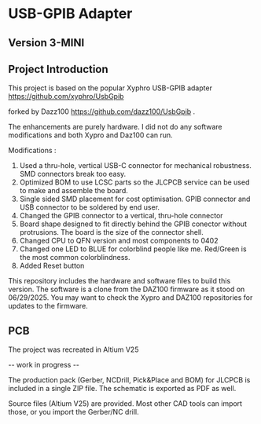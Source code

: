 # USB-GPIB Adapter 
## Version 3-MINI 

## Project Introduction

This project is based on the popular Xyphro USB-GPIB adapter https://github.com/xyphro/UsbGpib 

forked by Dazz100  https://github.com/dazz100/UsbGpib .

The enhancements are purely hardware. I did not do any software modifications and both Xypro and Daz100 can run.

Modifications :

1. Used a thru-hole, vertical USB-C connector for mechanical robustness. SMD connectors break too easy.
2. Optimized BOM to use LCSC parts so the JLCPCB service can be used to make and assemble the board.
3. Single sided SMD placement for cost optimisation. GPIB connector and USB connector to be soldered by end user.
4. Changed the GPIB connector to a vertical, thru-hole connector
5. Board shape designed to fit directly behind the GPIB conector without protrusions. The board is the size of the connector shell.
6. Changed CPU to QFN version and most components to 0402
7. Changed one LED to BLUE for colorblind people like me. Red/Green is the most common colorblindness.
8. Added Reset button

This repository includes the hardware and software files to build this version.
The software is a clone from the DAZ100 firmware as it stood on 06/29/2025.
You may want to check the Xypro and DAZ100 repositories for updates to the firmware.


## PCB

The project was recreated in Altium V25

-- work in progress --

The production pack (Gerber, NCDrill, Pick&Place and BOM) for JLCPCB is included in a single ZIP file.
The schematic is exported as PDF as well.

Source files (Altium V25) are provided. Most other CAD tools can import those, or you import the Gerber/NC drill.


